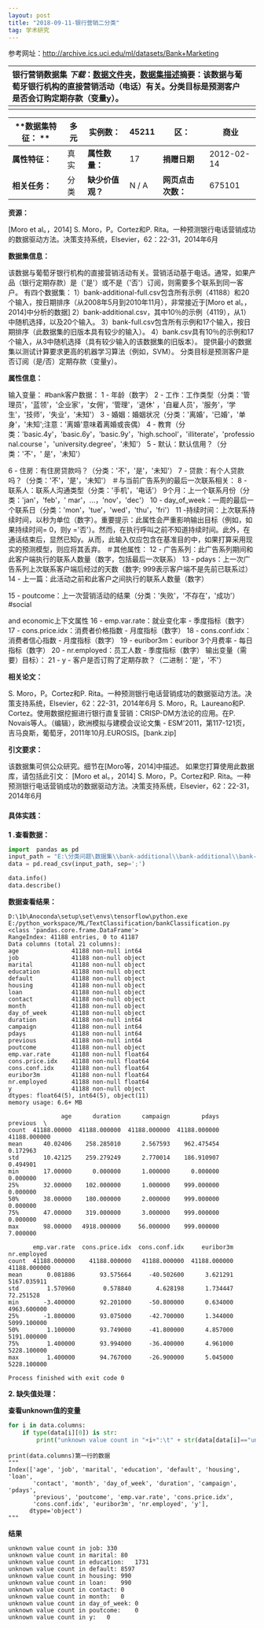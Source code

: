 ```yaml
---
layout: post
title: "2018-09-11-银行营销二分类"
tag: 学术研究
---
```


参考网址：<http://archive.ics.uci.edu/ml/datasets/Bank+Marketing>

| **银行营销数据集** *下载*：[数据文件夹](http://archive.ics.uci.edu/ml/machine-learning-databases/00222/)，[数据集描述](http://archive.ics.uci.edu/ml/datasets/Bank+Marketing#)**摘要**：该数据与葡萄牙银行机构的直接营销活动（电话）有关。分类目标是预测客户是否会订购定期存款（变量y）。 |      |
| :--------------------------------------- | ---- |
|                                          |      |

| **数据集特征：  ** | 多元   | **实例数：**   | 45211 | **区：**      | 商业         |
| ------------ | ---- | ---------- | ----- | ----------- | ---------- |
| **属性特征：**    | 真实   | **属性数量：**  | 17    | **捐赠日期**    | 2012-02-14 |
| **相关任务：**    | 分类   | **缺少价值观？** | N / A | **网页点击次数：** | 675101     |

**资源：**

[Moro et al。，2014] S. Moro，P。Cortez和P. Rita。一种预测银行电话营销成功的数据驱动方法。决策支持系统，Elsevier，62：22-31，2014年6月

**数据集信息：**

该数据与葡萄牙银行机构的直接营销活动有关。营销活动基于电话。通常，如果产品（银行定期存款）是（'是'）或不是（'否'）订阅，则需要多个联系到同一客户。
有四个数据集：
1）bank-additional-full.csv包含所有示例（41188）和20个输入，按日期排序（从2008年5月到2010年11月），非常接近于[Moro et al。，2014]中分析的数据] 
2）bank-additional.csv，其中10％的示例（4119），从1）中随机选择，以及20个输入。
3）bank-full.csv包含所有示例和17个输入，按日期排序（此数据集的旧版本具有较少的输入）。
4）bank.csv具有10％的示例和17个输入，从3中随机选择（具有较少输入的该数据集的旧版本）。
提供最小的数据集以测试计算要求更高的机器学习算法（例如，SVM）。
分类目标是预测客户是否订阅（是/否）定期存款（变量y）。

**属性信息：**

输入变量：
\#bank客户数据：
1 - 年龄（数字）
2 - 工作：工作类型（分类：'管理员'，'蓝领'，'企业家'，'女佣'，'管理'，'退休' ，'自雇人员'，'服务'，'学生'，'技师'，'失业'，'未知'）
3 - 婚姻：婚姻状况（分类：'离婚'，'已婚'，'单身'，'未知';注意：'离婚'意味着离婚或丧偶）
4 - 教育（分类：'basic.4y'，'basic.6y'，'basic.9y'，'high.school'，'illiterate'，'professional.course '，'university.degree'，'未知'）
5 - 默认：默认信用？（分类：'不'，' 
是'，'未知'）

6 - 住房：有住房贷款吗？（分类：'不'，'是'，'未知'）
7 - 贷款：有个人贷款吗？（分类：'不'，'是'，'未知'）
＃与当前广告系列的最后一次联系相关：
8 - 联系人：联系人沟通类型（分类：'手机'，'电话'）
9个月：上一个联系月份（分类：'jan'，'feb'，' mar'，...，'nov'，'dec'）
10 - day_of_week：一周的最后一个联系日（分类：'mon'，'tue'，'wed'，'thu'，'fri'）
11 -持续时间：上次联系持续时间，以秒为单位（数字）。重要提示：此属性会严重影响输出目标（例如，如果持续时间= 0，则y ='否'）。然而，在执行呼叫之前不知道持续时间。此外，在通话结束后，显然已知y。从而，此输入仅应包含在基准目的中，如果打算采用现实的预测模型，则应将其丢弃。
＃其他属性：
12 - 广告系列：此广告系列期间和此客户端执行的联系人数量（数字，包括最后一次联系）
13 - pdays：上一次广告系列上次联系客户端后经过的天数（数字; 999表示客户端不是先前已联系过）
14 - 上一篇：此活动之前和此客户之间执行的联系人数量（数字）

15 - poutcome：上一次营销活动的结果（分类：'失败'，'不存在'，'成功'）#social 

and economic上下文属性
16 - emp.var.rate：就业变化率 - 季度指标（数字）
17 - cons.price.idx：消费者价格指数 - 月度指标（数字） 
18 - cons.conf.idx：消费者信心指数 - 月度指标（数字） 
19 - euribor3m：euribor 3个月费率 - 每日指标（数字）
20 - nr.employed：员工人数 - 季度指标（数字）
输出变量（需要）目标）：
21 - y - 客户是否订购了定期存款？（二进制：'是'，'不'）

**相关论文：**

S. Moro，P。Cortez和P. Rita。一种预测银行电话营销成功的数据驱动方法。决策支持系统，Elsevier，62：22-31，2014年6月
S. Moro，R。Laureano和P. Cortez。使用数据挖掘进行银行直复营销：CRISP-DM方法论的应用。在P. Novais等人。（编辑），欧洲模拟与建模会议论文集 - ESM'2011，第117-121页，吉马良斯，葡萄牙，2011年10月.EUROSIS。[bank.zip]

**引文要求：**

该数据集可供公众研究。细节在[Moro等，2014]中描述。
如果您打算使用此数据库，请包括此引文：
[Moro et al。，2014] S. Moro，P。Cortez和P. Rita。一种预测银行电话营销成功的数据驱动方法。决策支持系统，Elsevier，62：22-31，2014年6月



#### 具体实践：

**1 .查看数据：**

~~~python
import  pandas as pd
input_path = "E:\分类问题\数据集\\bank-additional\\bank-additional\\bank-additional-full.csv"
data = pd.read_csv(input_path, sep=';')

data.info()
data.describe()
~~~

**数据查看结果：**

~~~
D:\1b\Anoconda\setup\set\envs\tensorflow\python.exe E:/python_workspace/ML/TextClassification/bankClassification.py
<class 'pandas.core.frame.DataFrame'>
RangeIndex: 41188 entries, 0 to 41187
Data columns (total 21 columns):
age               41188 non-null int64
job               41188 non-null object
marital           41188 non-null object
education         41188 non-null object
default           41188 non-null object
housing           41188 non-null object
loan              41188 non-null object
contact           41188 non-null object
month             41188 non-null object
day_of_week       41188 non-null object
duration          41188 non-null int64
campaign          41188 non-null int64
pdays             41188 non-null int64
previous          41188 non-null int64
poutcome          41188 non-null object
emp.var.rate      41188 non-null float64
cons.price.idx    41188 non-null float64
cons.conf.idx     41188 non-null float64
euribor3m         41188 non-null float64
nr.employed       41188 non-null float64
y                 41188 non-null object
dtypes: float64(5), int64(5), object(11)
memory usage: 6.6+ MB

               age      duration      campaign         pdays      previous  \
count  41188.00000  41188.000000  41188.000000  41188.000000  41188.000000   
mean      40.02406    258.285010      2.567593    962.475454      0.172963   
std       10.42125    259.279249      2.770014    186.910907      0.494901   
min       17.00000      0.000000      1.000000      0.000000      0.000000   
25%       32.00000    102.000000      1.000000    999.000000      0.000000   
50%       38.00000    180.000000      2.000000    999.000000      0.000000   
75%       47.00000    319.000000      3.000000    999.000000      0.000000   
max       98.00000   4918.000000     56.000000    999.000000      7.000000   

       emp.var.rate  cons.price.idx  cons.conf.idx     euribor3m   nr.employed  
count  41188.000000    41188.000000   41188.000000  41188.000000  41188.000000  
mean       0.081886       93.575664     -40.502600      3.621291   5167.035911  
std        1.570960        0.578840       4.628198      1.734447     72.251528  
min       -3.400000       92.201000     -50.800000      0.634000   4963.600000  
25%       -1.800000       93.075000     -42.700000      1.344000   5099.100000  
50%        1.100000       93.749000     -41.800000      4.857000   5191.000000  
75%        1.400000       93.994000     -36.400000      4.961000   5228.100000  
max        1.400000       94.767000     -26.900000      5.045000   5228.100000  

Process finished with exit code 0

~~~

**2. 缺失值处理：**

**查看unknown值的变量**

~~~python
for i in data.columns:
    if type(data[i][0]) is str:
        print("unknown value count in "+i+":\t" + str(data[data[i]=="unknown"]['y'].count()))
~~~

~~~
print(data.columns)第一行的数据
"""
Index(['age', 'job', 'marital', 'education', 'default', 'housing', 'loan',
       'contact', 'month', 'day_of_week', 'duration', 'campaign', 'pdays',
       'previous', 'poutcome', 'emp.var.rate', 'cons.price.idx',
       'cons.conf.idx', 'euribor3m', 'nr.employed', 'y'],
      dtype='object')
"""
~~~

**结果**

~~~
unknown value count in job:	330
unknown value count in marital:	80
unknown value count in education:	1731
unknown value count in default:	8597
unknown value count in housing:	990
unknown value count in loan:	990
unknown value count in contact:	0
unknown value count in month:	0
unknown value count in day_of_week:	0
unknown value count in poutcome:	0
unknown value count in y:	0
~~~



